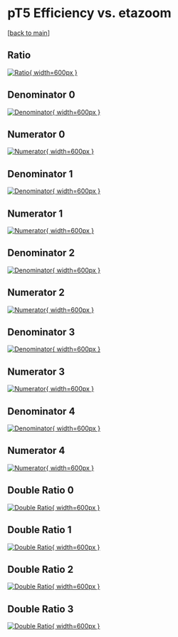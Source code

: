 # pT5 Efficiency vs. etazoom

[[back to main](./)]



## Ratio

[![Ratio](../mtv/var/pT5_vtr_321_0_eff_etazoom.png){ width=600px }](../mtv/var/pT5_vtr_321_0_eff_etazoom.pdf)

## Denominator 0

[![Denominator](../mtv/den/pT5_vtr_321_0_eff_etazoom_den0.png){ width=600px }](../mtv/den/pT5_vtr_321_0_eff_etazoom_den0.pdf)

## Numerator 0

[![Numerator](../mtv/num/pT5_vtr_321_0_eff_etazoom_num0.png){ width=600px }](../mtv/num/pT5_vtr_321_0_eff_etazoom_num0.pdf)

## Denominator 1

[![Denominator](../mtv/den/pT5_vtr_321_0_eff_etazoom_den1.png){ width=600px }](../mtv/den/pT5_vtr_321_0_eff_etazoom_den1.pdf)

## Numerator 1

[![Numerator](../mtv/num/pT5_vtr_321_0_eff_etazoom_num1.png){ width=600px }](../mtv/num/pT5_vtr_321_0_eff_etazoom_num1.pdf)

## Denominator 2

[![Denominator](../mtv/den/pT5_vtr_321_0_eff_etazoom_den2.png){ width=600px }](../mtv/den/pT5_vtr_321_0_eff_etazoom_den2.pdf)

## Numerator 2

[![Numerator](../mtv/num/pT5_vtr_321_0_eff_etazoom_num2.png){ width=600px }](../mtv/num/pT5_vtr_321_0_eff_etazoom_num2.pdf)

## Denominator 3

[![Denominator](../mtv/den/pT5_vtr_321_0_eff_etazoom_den3.png){ width=600px }](../mtv/den/pT5_vtr_321_0_eff_etazoom_den3.pdf)

## Numerator 3

[![Numerator](../mtv/num/pT5_vtr_321_0_eff_etazoom_num3.png){ width=600px }](../mtv/num/pT5_vtr_321_0_eff_etazoom_num3.pdf)

## Denominator 4

[![Denominator](../mtv/den/pT5_vtr_321_0_eff_etazoom_den4.png){ width=600px }](../mtv/den/pT5_vtr_321_0_eff_etazoom_den4.pdf)

## Numerator 4

[![Numerator](../mtv/num/pT5_vtr_321_0_eff_etazoom_num4.png){ width=600px }](../mtv/num/pT5_vtr_321_0_eff_etazoom_num4.pdf)

## Double Ratio 0

[![Double Ratio](../mtv/ratio/pT5_vtr_321_0_eff_etazoom_ratio0.png){ width=600px }](../mtv/ratio/pT5_vtr_321_0_eff_etazoom_ratio0.pdf)

## Double Ratio 1

[![Double Ratio](../mtv/ratio/pT5_vtr_321_0_eff_etazoom_ratio1.png){ width=600px }](../mtv/ratio/pT5_vtr_321_0_eff_etazoom_ratio1.pdf)

## Double Ratio 2

[![Double Ratio](../mtv/ratio/pT5_vtr_321_0_eff_etazoom_ratio2.png){ width=600px }](../mtv/ratio/pT5_vtr_321_0_eff_etazoom_ratio2.pdf)

## Double Ratio 3

[![Double Ratio](../mtv/ratio/pT5_vtr_321_0_eff_etazoom_ratio3.png){ width=600px }](../mtv/ratio/pT5_vtr_321_0_eff_etazoom_ratio3.pdf)

